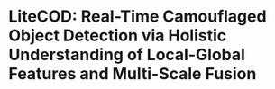 # LiteCOD: Real-Time Camouflaged Object Detection via Holistic Understanding of Local-Global Features and Multi-Scale Fusion
